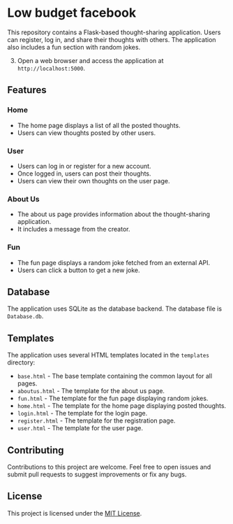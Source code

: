 # Low budget facebook

This repository contains a Flask-based thought-sharing application. Users can register, log in, and share their thoughts with others. The application also includes a fun section with random jokes.



3. Open a web browser and access the application at `http://localhost:5000`.

## Features

### Home

- The home page displays a list of all the posted thoughts.
- Users can view thoughts posted by other users.

### User

- Users can log in or register for a new account.
- Once logged in, users can post their thoughts.
- Users can view their own thoughts on the user page.

### About Us

- The about us page provides information about the thought-sharing application.
- It includes a message from the creator.

### Fun

- The fun page displays a random joke fetched from an external API.
- Users can click a button to get a new joke.

## Database

The application uses SQLite as the database backend. The database file is `Database.db`.

## Templates

The application uses several HTML templates located in the `templates` directory:

- `base.html` - The base template containing the common layout for all pages.
- `aboutus.html` - The template for the about us page.
- `fun.html` - The template for the fun page displaying random jokes.
- `home.html` - The template for the home page displaying posted thoughts.
- `login.html` - The template for the login page.
- `register.html` - The template for the registration page.
- `user.html` - The template for the user page.

## Contributing

Contributions to this project are welcome. Feel free to open issues and submit pull requests to suggest improvements or fix any bugs.

## License

This project is licensed under the [MIT License](LICENSE).
